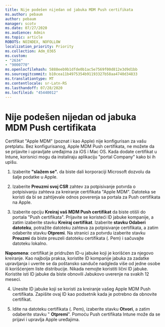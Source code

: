 ```yaml
---
title: Nije podešen nijedan od jabuka MDM Push certifikata
ms.author: pebaum
author: pebaum
manager: scotv
ms.date: 07/27/2020
ms.audience: Admin
ms.topic: article
ROBOTS: NOINDEX, NOFOLLOW
localization_priority: Priority
ms.collection: Adm_O365
ms.custom:
- "2634"
- "9000770"
ms.openlocfilehash: 5888eeb9b1dfde0b1ac5e7569f00d812e3d9d1bb
ms.sourcegitcommit: b10cea11b4975354b91193327b58aa4740d34833
ms.translationtype: MT
ms.contentlocale: sr-Latn-RS
ms.lasthandoff: 07/28/2020
ms.locfileid: "45440012"
---
```

# <a name="apple-mdm-push-certificate-has-not-been-set-up"></a>Nije podešen nijedan od jabuka MDM Push certifikata

Certifikat "Apple MDM" (poznat i kao Apple) nije konfigurisan za vašu pretplatu. Bez konfigurisanog, Apple MDM Push certifikata, ne možete da se prijavite i upravljate uređajima za iOS i Mac OS. Kada dodate certifikat u Intune, korisnici mogu da instaliraju aplikaciju "portal Company" kako bi ih upišu.

1. Izaberite **"slažem se".** da biste dali korporaciji Microsoft dozvolu da šalje podatke u Apple.

2. Izaberite **Preuzmi svoj CSR** zahtev za potpisivanje potvrda o potpisivanju zahteva za kreiranje certifikata "Apple MDM". Datoteka se koristi da bi se zahtijevale odnos poverenja sa portala za Push certifikata na Apple.

3. Izaberite opciju **Kreiraj vaš MDM Push certifikat** da biste otišli do portala "Push certifikata". Prijavite se koristeći ID jabuke kompanije, a zatim izaberite stavku **Kreiraj certifikat**. Izaberite **stavku Odaberi datoteku**, potražite datoteku zahteva za potpisivanje certifikata, a zatim odaberite stavku **Otpremi**. Na stranici za potvrdu izaberite stavku **Preuzmi** da biste preuzeli datoteku certifikata (. Pem) i sačuvajte datoteku lokalno.
 
**Napomena**: certifikat je pridružen ID-u jabuke koji je korišćen za njegovo kreiranje. Kao najbolja praksa, koristite ID kompanije jabuka za zadatke upravljanja i uverite se da poštansko sanduče nadgleda više od jedne osobe ili korišćenjem liste distribucije. Nikada nemojte koristiti lični ID jabuke. Koristite isti ID jabuke da biste obnovili Jabukovo uverenje na svakih 12 meseci.
 
4. Unesite ID jabuke koji se koristi za kreiranje vašeg Apple MDM Push certifikata. Zapišite ovaj ID kao podsetnik kada je potrebno da obnovite certifikat.

5. Idite na datoteku certifikata (. Pem), izaberite stavku **Otvori**, a zatim odaberite stavku " **Otpremi**". Pomoću Push certifikata Intune može da se prijavi i upravlja Apple uređajima.